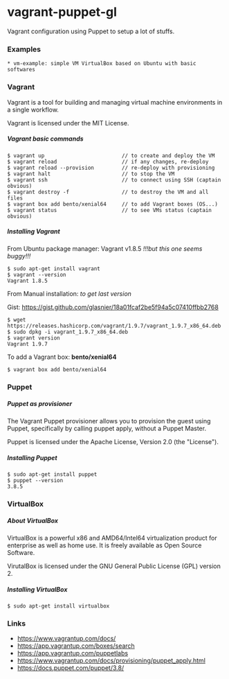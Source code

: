 # vagrant-puppet-gl

Vagrant configuration using Puppet to setup a lot of stuffs.


### Examples

    * vm-example: simple VM VirtualBox based on Ubuntu with basic softwares


### Vagrant

Vagrant is a tool for building and managing virtual machine environments in a
single workflow.

Vagrant is licensed under the MIT License.


##### Vagrant basic commands

    $ vagrant up                         // to create and deploy the VM
    $ vagrant reload                     // if any changes, re-deploy
    $ vagrant reload --provision         // re-deploy with provisioning
    $ vagrant halt                       // to stop the VM
    $ vagrant ssh                        // to connect using SSH (captain obvious)
    $ vagrant destroy -f                 // to destroy the VM and all files
    $ vagrant box add bento/xenial64     // to add Vagrant boxes (OS...)
    $ vagrant status                     // to see VMs status (captain obvious)


##### Installing Vagrant

From Ubuntu package manager: Vagrant v1.8.5 _!!!but this one seems buggy!!!_

    $ sudo apt-get install vagrant
    $ vagrant --version
    Vagrant 1.8.5

From Manual installation: _to get last version_

 Gist: https://gist.github.com/glasnier/18a01fcaf2be5f94a5c07410ffbb2768

    $ wget https://releases.hashicorp.com/vagrant/1.9.7/vagrant_1.9.7_x86_64.deb
    $ sudo dpkg -i vagrant_1.9.7_x86_64.deb
    $ vagrant version
    Vagrant 1.9.7

To add a Vagrant box: __bento/xenial64__

    $ vagrant box add bento/xenial64


### Puppet

##### Puppet as provisioner

The Vagrant Puppet provisioner allows you to provision the guest using Puppet,
specifically by calling puppet apply, without a Puppet Master.

Puppet is licensed under the Apache License, Version 2.0 (the "License").


##### Installing Puppet

    $ sudo apt-get install puppet
    $ puppet --version
    3.8.5


### VirtualBox

##### About VirtualBox

VirtualBox is a powerful x86 and AMD64/Intel64 virtualization product for
enterprise as well as home use. It is freely available as Open Source Software.

VirutalBox is licensed under the GNU General Public License (GPL) version 2.


##### Installing VirtualBox

    $ sudo apt-get install virtualbox


### Links

+ https://www.vagrantup.com/docs/
+ https://app.vagrantup.com/boxes/search
+ https://app.vagrantup.com/puppetlabs
+ https://www.vagrantup.com/docs/provisioning/puppet_apply.html
+ https://docs.puppet.com/puppet/3.8/